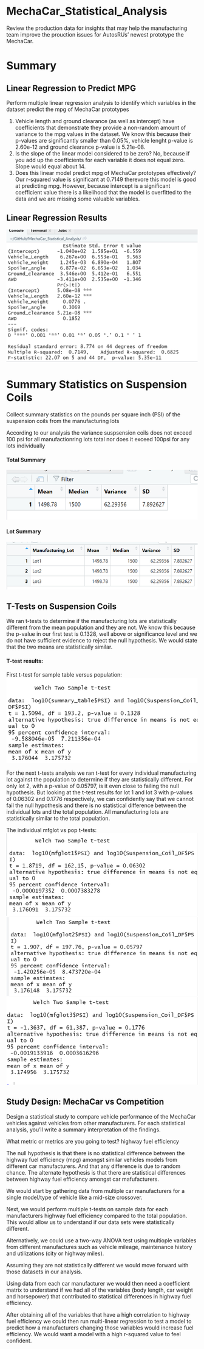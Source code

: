 # MechaCar_Statistical_Analysis
Review the production data for insights that may help the manufacturing team improve the prouction issues for AutosRUs’ newest prototype the MechaCar.

# Summary
## Linear Regression to Predict MPG
Perform multiple linear regression analysis to identify which variables in the dataset predict the mpg of MechaCar prototypes
1. Vehicle length and ground clearance (as well as intercept)  have coefficients that demonstrate they provide a non-random amount of variance to the mpg values in the dataset. We know this because their p-values are significantly smaller than 0.05%, vehicle lenght p-value is 2.60e-12 and ground clearance p-value is 5.21e-08.
2. Is the slope of the linear model considered to be zero? No, because if you add up the coefficients for each variable it does not equal zero. Slope would equal about 14.
3. Does this linear model predict mpg of MechaCar prototypes effectively? Our r-squared value is significant at 0.7149 therevore this model is good at predicting mpg. However, because intercept is a  significant coefficient value there is a likelihood that the model is overfitted to the data and we are missing some valuable variables.
## Linear Regression Results
![image1](/Resources/image1.PNG)

# Summary Statistics on Suspension Coils
Collect summary statistics on the pounds per square inch (PSI) of the suspension coils from the manufacturing lots

According to our analysis the variance suspsension coils does not exceed 100 psi for all manufactionring lots total nor does it exceed 100psi for any lots individually
#### Total Summary 
![totalsummary](/Resources/totalsummary.PNG)
#### Lot Summary
![lotsummary](/Resources/lotsummary.PNG)

## T-Tests on Suspension Coils
We ran t-tests to determine if the manufacturing lots are statistically different from the mean population and they are not. We know this because the
p-value in our first test is 0.1328, well above or significance level and we do not have sufficient evidence to reject the null hypothesis. We would state that the two means are statistically similar.
#### T-test results:
First t-test for sample table versus population:
![t-test1](/Resources/t-test1.PNG)

For the next t-tests analysis we ran t-test for every individual manufacturing lot against the population to determine if they are statistically different. For only lot 2, with a p-value of 0.05797, is it even close to failing the null hypothesis. But looking at the t-test results for lot 1 and lot 3 with p-values of 0.06302 and 0.1776 respectively, we can confidently say that we cannot fail the null hypothesis and there is no statistical difference between the individual lots and the total population. All manufacturing lots are statistically similar to the total population.

The individual mfglot vs pop t-tests:
![mfg1](/Resources/mfg1.PNG)
![mfg2](/Resources/mfg2.PNG)
![mfg3](/Resources/mfg3.PNG)

## Study Design: MechaCar vs Competition
Design a statistical study to compare vehicle performance of the MechaCar vehicles against vehicles from other manufacturers. For each statistical analysis, you’ll write a summary interpretation of the findings.

What metric or metrics are you going to test?
highway fuel efficiency 

The null hypothesis is that there is no statistical difference between the highway fuel efficiency (mpg) amongst similar vehicles models from different car manufacturers. And that any difference is due to random chance.
The alternate hypothesis is that there are statistical differences between highway fuel efficiency amongst car mafufacturers.

We would start by gathering data from multiple car manufacturers for a single model/type of vehicle like a mid-size crossover.

Next, we would perform multiple t-tests on sample data for each manufacturers highway fuel efficiency compared to the total population. This would allow us to understand if our data sets were statistically different. 

Alternatively, we could use a two-way ANOVA test using multiople variables from different manufactures such as vehicle mileage, maintenance history and utilizations (city or highway miles).

Assuming they are not statistically different we would move forward with those datasets in our analysis.

Using data from each car manufacturer we would then need a coefficient matrix to understand if we had all of the variables (body length, car weight and horsepower) that contributed to statistical differences in highway fuel efficiency. 

After obtaining all of the variables that have a high correlation to highway fuel efficiency we could then run multi-linear regression to test a model to predict how a manufacturers changing those variables would increase fuel efficiency. We would want a model with a high r-squared value to feel confident.
